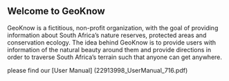 ## Welcome to GeoKnow 

GeoKnow is a fictitious, non-profit organization, with the goal of providing information about South Africa’s nature reserves, protected areas and conservation ecology. The idea behind GeoKnow is to provide users with information of the natural beauty around them and provide directions in order to traverse South Africa’s terrain such that anyone can get anywhere. 

please find our [User Manual] (22913998_UserManual_716.pdf)



